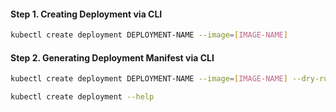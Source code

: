 
#### Step 1. Creating Deployment via CLI
```sh
kubectl create deployment DEPLOYMENT-NAME --image=[IMAGE-NAME]
```

#### Step 2. Generating Deployment Manifest via CLI
```sh
kubectl create deployment DEPLOYMENT-NAME --image=[IMAGE-NAME] --dry-run=client -o yaml
```
```sh
kubectl create deployment --help
```
